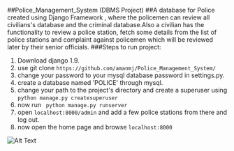 ##Police_Management_System (DBMS Project)
##A database for Police created using Django Framework , where the policemen can review all civilians's database and the criminal database.Also a civilian has the functionality to review a police station, fetch some details from the list of police stations and complaint against policemen which will be reviewed later by their senior officials.
###Steps to run project:
1. Download django 1.9.
2. use git clone ``` https://github.com/amanmj/Police_Management_System/ ```
3. change your password to your mysql database password in settings.py.
4. create a database named 'POLICE' through mysql.
5. change your path to the project's directory and create a superuser using ```python manage.py createsuperuser```
6. now run ``` python manage.py runserver```
6. open ```localhost:8000/admin``` and add a few police stations from there and log out.
7. now open the home page and browse ```localhost:8000```

![Alt Text](https://github.com/amanmj/Police_Management_System/blob/master/screenshots/Screenshot%20from%202016-04-24%2000-50-43.png)

